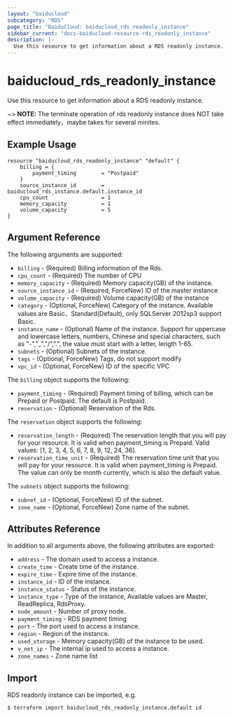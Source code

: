 ```yaml
---
layout: "baiducloud"
subcategory: "RDS"
page_title: "BaiduCloud: baiducloud_rds_readonly_instance"
sidebar_current: "docs-baiducloud-resource-rds_readonly_instance"
description: |-
  Use this resource to get information about a RDS readonly instance.
---
```


# baiducloud_rds_readonly_instance

Use this resource to get information about a RDS readonly instance.

~> **NOTE:** The terminate operation of rds readonly instance does NOT take effect immediately，maybe takes for several minites.

## Example Usage

```hcl
resource "baiducloud_rds_readonly_instance" "default" {
    billing = {
        payment_timing        = "Postpaid"
    }
    source_instance_id        = baiducloud_rds_instance.default.instance_id
    cpu_count                 = 1
    memory_capacity           = 1
    volume_capacity           = 5
}
```

## Argument Reference

The following arguments are supported:

* `billing` - (Required) Billing information of the Rds.
* `cpu_count` - (Required) The number of CPU
* `memory_capacity` - (Required) Memory capacity(GB) of the instance.
* `source_instance_id` - (Required, ForceNew) ID of the master instance
* `volume_capacity` - (Required) Volume capacity(GB) of the instance
* `category` - (Optional, ForceNew) Category of the instance. Available values are Basic、Standard(Default), only SQLServer 2012sp3 support Basic.
* `instance_name` - (Optional) Name of the instance. Support for uppercase and lowercase letters, numbers, Chinese and special characters, such as "-","_","/",".", the value must start with a letter, length 1-65.
* `subnets` - (Optional) Subnets of the instance.
* `tags` - (Optional, ForceNew) Tags, do not support modify
* `vpc_id` - (Optional, ForceNew) ID of the specific VPC

The `billing` object supports the following:

* `payment_timing` - (Required) Payment timing of billing, which can be Prepaid or Postpaid. The default is Postpaid.
* `reservation` - (Optional) Reservation of the Rds.

The `reservation` object supports the following:

* `reservation_length` - (Required) The reservation length that you will pay for your resource. It is valid when payment_timing is Prepaid. Valid values: [1, 2, 3, 4, 5, 6, 7, 8, 9, 12, 24, 36].
* `reservation_time_unit` - (Required) The reservation time unit that you will pay for your resource. It is valid when payment_timing is Prepaid. The value can only be month currently, which is also the default value.

The `subnets` object supports the following:

* `subnet_id` - (Optional, ForceNew) ID of the subnet.
* `zone_name` - (Optional, ForceNew) Zone name of the subnet.

## Attributes Reference

In addition to all arguments above, the following attributes are exported:

* `address` - The domain used to access a instance.
* `create_time` - Create time of the instance.
* `expire_time` - Expire time of the instance.
* `instance_id` - ID of the instance.
* `instance_status` - Status of the instance.
* `instance_type` - Type of the instance,  Available values are Master, ReadReplica, RdsProxy.
* `node_amount` - Number of proxy node.
* `payment_timing` - RDS payment timing
* `port` - The port used to access a instance.
* `region` - Region of the instance.
* `used_storage` - Memory capacity(GB) of the instance to be used.
* `v_net_ip` - The internal ip used to access a instance.
* `zone_names` - Zone name list


## Import

RDS readonly instance can be imported, e.g.

```hcl
$ terraform import baiducloud_rds_readonly_instance.default id
```

